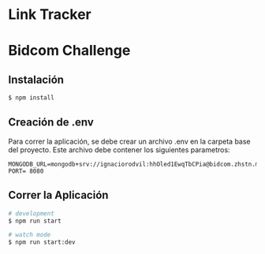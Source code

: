 # Link Tracker

# Bidcom Challenge

## Instalación

```bash
$ npm install
```

## Creación de .env

Para correr la aplicación, se debe crear un archivo .env en la carpeta base del proyecto.
Este archivo debe contener los siguientes parametros:

```
MONGODB_URL=mongodb+srv://ignaciorodvil:hhOled1EwqTbCPia@bidcom.zhstn.mongodb.net/
PORT= 8080
```

## Correr la Aplicación

```bash
# development
$ npm run start

# watch mode
$ npm run start:dev

```
